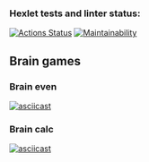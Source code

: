 ### Hexlet tests and linter status:
[![Actions Status](https://github.com/kvalexandr/php-project-45/workflows/hexlet-check/badge.svg)](https://github.com/kvalexandr/php-project-45/actions)
[![Maintainability](https://api.codeclimate.com/v1/badges/0fd5d808a2e99e3eaa27/maintainability)](https://codeclimate.com/github/kvalexandr/php-project-45/maintainability)

## Brain games

### Brain even
[![asciicast](https://asciinema.org/a/701208.svg)](https://asciinema.org/a/701208)

### Brain calc
[![asciicast](https://asciinema.org/a/701349.svg)](https://asciinema.org/a/701349)